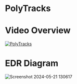 # PolyTracks

# Video Overview

[![PolyTracks](https://github.com/mattsel/PolyTracks/assets/141775337/ef4d80fd-17d5-452d-82bb-280171b01317)](https://youtu.be/etNQuOJsIig)

# EDR Diagram

![Screenshot 2024-05-21 130617](https://github.com/mattsel/PolyTracks/assets/141775337/8aaabb13-15dd-4ef8-827b-ea3b9b9c6438)
